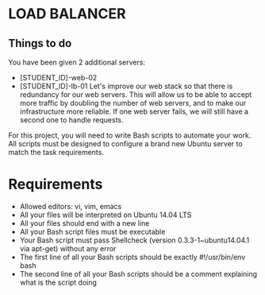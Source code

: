 # LOAD BALANCER

## Things to do
You have been given 2 additional servers:

- [STUDENT_ID]-web-02
- [STUDENT_ID]-lb-01
Let's improve our web stack so that there is redundancy for our web servers. This will allow us to be able to accept more traffic by doubling the number of web servers, and to make our infrastructure more reliable. If one web server fails, we will still have a second one to handle requests.

For this project, you will need to write Bash scripts to automate your work. All scripts must be designed to configure a brand new Ubuntu server to match the task requirements.

# Requirements
- Allowed editors: vi, vim, emacs
- All your files will be interpreted on Ubuntu 14.04 LTS
- All your files should end with a new line
- All your Bash script files must be executable
- Your Bash script must pass Shellcheck (version 0.3.3-1~ubuntu14.04.1 via apt-get) without any error
- The first line of all your Bash scripts should be exactly #!/usr/bin/env bash
- The second line of all your Bash scripts should be a comment explaining what is the script doing
